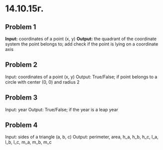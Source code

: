 # 14.10.15г.

## Problem 1

**Input:** coordinates of a point (x, y)
**Output:** the quadrant of the coordinate system the point belongs to; add check if the point is lying on a coordinate axis

## Problem 2

Input: coordinates of a point (x, y)
Output: True/False; if point belongs to a circle with center (0, 0) and radius 2

## Problem 3

Input: year
Output: True/False; if the year is a leap year

## Problem 4

Input: sides of a triangle (a, b, c)
Output: perimeter, area, h_a, h_b, h_c, l_a, l_b, l_c, m_a, m_b, m_c

